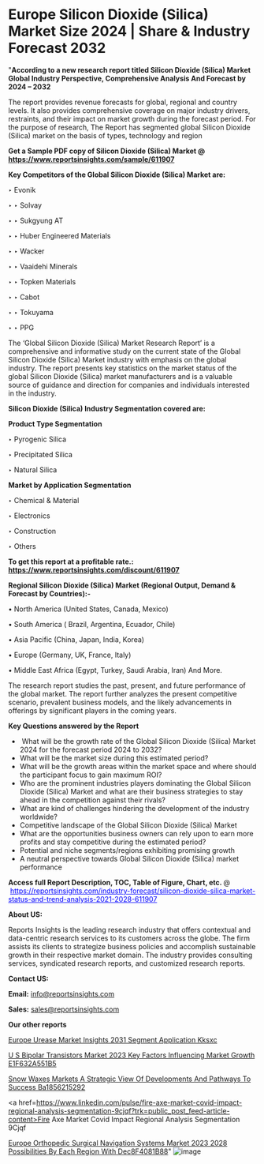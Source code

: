 # Europe Silicon Dioxide (Silica) Market Size 2024 | Share & Industry Forecast 2032

 "<strong>According to a new research report titled Silicon Dioxide (Silica) Market Global Industry Perspective, Comprehensive Analysis And Forecast by 2024 – 2032</strong>

The report provides revenue forecasts for global, regional and country levels. It also provides comprehensive coverage on major industry drivers, restraints, and their impact on market growth during the forecast period. For the purpose of research, The Report has segmented global Silicon Dioxide (Silica) market on the basis of types, technology and region

<strong>Get a Sample PDF copy of Silicon Dioxide (Silica) Market </strong><strong>@<a href=https://www.reportsinsights.com/sample/611907 style=color:#0000ff;> https://www.reportsinsights.com/sample/611907</a></strong></font>

<strong>Key Competitors of the Global Silicon Dioxide (Silica) Market are:</strong>

‣ Evonik

‣ 
‣ Solvay

‣ 
‣ Sukgyung AT

‣ 
‣ Huber Engineered Materials

‣ 
‣ Wacker

‣ 
‣ Vaaidehi Minerals

‣ 
‣ Topken Materials

‣ 
‣ Cabot

‣ 
‣ Tokuyama

‣ 
‣ PPG

The ‘Global Silicon Dioxide (Silica) Market Research Report’ is a comprehensive and informative study on the current state of the Global Silicon Dioxide (Silica) Market industry with emphasis on the global industry. The report presents key statistics on the market status of the global Silicon Dioxide (Silica) market manufacturers and is a valuable source of guidance and direction for companies and individuals interested in the industry.

<strong>Silicon Dioxide (Silica) Industry Segmentation covered are:</strong>

<strong>Product Type Segmentation</strong>

‣    Pyrogenic Silica

‣ Precipitated Silica

‣ Natural Silica

<strong>Market by Application Segmentation</strong>

‣   Chemical & Material

‣ Electronics

‣ Construction

‣ Others

<strong>To get this report at a profitable rate.: <a href=https://www.reportsinsights.com/discount/611907 style=color:#0000ff;>https://www.reportsinsights.com/discount/611907</a></strong></font>

<strong>Regional Silicon Dioxide (Silica) Market (Regional Output, Demand &amp; Forecast by Countries):-</strong>

• North America (United States, Canada, Mexico)

• South America ( Brazil, Argentina, Ecuador, Chile)

• Asia Pacific (China, Japan, India, Korea)

• Europe (Germany, UK, France, Italy)

• Middle East Africa (Egypt, Turkey, Saudi Arabia, Iran) And More.

The research report studies the past, present, and future performance of the global market. The report further analyzes the present competitive scenario, prevalent business models, and the likely advancements in offerings by significant players in the coming years.

<strong>Key Questions answered by the Report</strong>
<ul>
  <li> What will be the growth rate of the Global Silicon Dioxide (Silica) Market 2024 for the forecast period 2024 to 2032?</li>
  <li>What will be the market size during this estimated period?</li>
  <li>What will be the growth areas within the market space and where should the participant focus to gain maximum ROI?</li>
  <li>Who are the prominent industries players dominating the Global Silicon Dioxide (Silica) Market and what are their business strategies to stay ahead in the competition against their rivals?</li>
  <li>What are kind of challenges hindering the development of the industry worldwide?</li>
  <li>Competitive landscape of the Global Silicon Dioxide (Silica) Market</li>
  <li>What are the opportunities business owners can rely upon to earn more profits and stay competitive during the estimated period?</li>
  <li>Potential and niche segments/regions exhibiting promising growth</li>
  <li>A neutral perspective towards Global Silicon Dioxide (Silica) market performance</li>
</ul>
<strong>Access full Report Description, TOC, Table of Figure, Chart, etc. </strong>@  <a href=https://reportsinsights.com/industry-forecast/silicon-dioxide-silica-market-status-and-trend-analysis-2021-2028-611907 style=color:#0000ff;>https://reportsinsights.com/industry-forecast/silicon-dioxide-silica-market-status-and-trend-analysis-2021-2028-611907</a></font>

<strong><strong>About US</strong>:</strong>

Reports Insights is the leading research industry that offers contextual and data-centric research services to its customers across the globe. The firm assists its clients to strategize business policies and accomplish sustainable growth in their respective market domain. The industry provides consulting services, syndicated research reports, and customized research reports.

<strong>Contact US:</strong>

<p class=""""><b>Email:</b> <a href=mailto:info@reportsinsights.com>info@reportsinsights.com</a></p>
<p class=""""><b>Sales:</b> <a href=mailto:sales@reportsinsights.com>sales@reportsinsights.com</a></p>

<strong>Our other reports</strong>

<a href=https://www.linkedin.com/pulse/europe-urease-market-insights-2031-segment-application-kksxc/>Europe Urease Market Insights 2031 Segment Application Kksxc</a>

<a href=https://medium.com/@g65914336/u-s-bipolar-transistors-market-2023-key-factors-influencing-market-growth-e1f632a551b5>U S Bipolar Transistors Market 2023 Key Factors Influencing Market Growth E1F632A551B5</a>

<a href=https://medium.com/@ashokmane6573836482/snow-waxes-markets-a-strategic-view-of-developments-and-pathways-to-success-ba1856215292>Snow Waxes Markets A Strategic View Of Developments And Pathways To Success Ba1856215292</a>

<a href=https://www.linkedin.com/pulse/fire-axe-market-covid-impact-regional-analysis-segmentation-9cjqf?trk=public_post_feed-article-content>Fire Axe Market Covid Impact Regional Analysis Segmentation 9Cjqf</a>

<a href=https://medium.com/@nadeemkazi654/europe-orthopedic-surgical-navigation-systems-market-2023-2028-possibilities-by-each-region-with-dec8f4081b88>Europe Orthopedic Surgical Navigation Systems Market 2023 2028 Possibilities By Each Region With Dec8F4081B88</a>"
![image](https://github.com/daminid12/RImarketresearch/assets/158430485/b81e3ddd-ecbb-4fd7-a492-a789221a3968)
